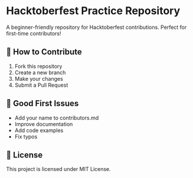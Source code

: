 # Hacktoberfest Practice Repository

A beginner-friendly repository for Hacktoberfest contributions. Perfect for first-time contributors!

## 🎉 How to Contribute

1. Fork this repository
2. Create a new branch
3. Make your changes
4. Submit a Pull Request

## 📝 Good First Issues

- Add your name to contributors.md
- Improve documentation
- Add code examples
- Fix typos

## 📜 License

This project is licensed under MIT License.

